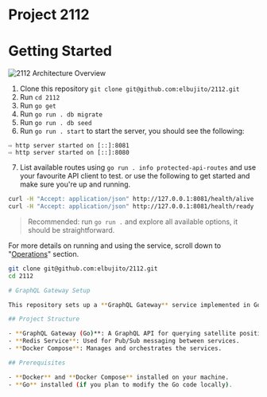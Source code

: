 # Project 2112
# Getting Started

![2112 Architecture Overview](docs/img/architecure.png)

1. Clone this repository `git clone git@github.com:elbujito/2112.git`
2. Run `cd 2112`
3. Run `go get`
4. Run `go run . db migrate`
5. Run `go run . db seed`
6. Run `go run . start` to start the server, you should see the following:
```
⇨ http server started on [::]:8081
⇨ http server started on [::]:8080
```
7. List available routes using `go run . info protected-api-routes` and use your favourite API client to test. or use the following to get started and make sure you're up and running.
```bash
curl -H "Accept: application/json" http://127.0.0.1:8081/health/alive
curl -H "Accept: application/json" http://127.0.0.1:8081/health/ready
```

> Recommended: run `go run .` and explore all available options, it should be straightforward.

For more details on running and using the service, scroll down to "[Operations](#operations)" section. 


   ```bash
   git clone git@github.com:elbujito/2112.git
   cd 2112

# GraphQL Gateway Setup

This repository sets up a **GraphQL Gateway** service implemented in Go, which interacts with a **Redis** service for Pub/Sub messaging. The setup is containerized using **Docker** and managed with **Docker Compose**.

## Project Structure

- **GraphQL Gateway (Go)**: A GraphQL API for querying satellite position data.
- **Redis Service**: Used for Pub/Sub messaging between services.
- **Docker Compose**: Manages and orchestrates the services.

## Prerequisites

- **Docker** and **Docker Compose** installed on your machine.
- **Go** installed (if you plan to modify the Go code locally).
